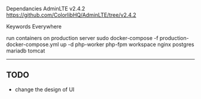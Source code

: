 Dependancies
AdminLTE v2.4.2 https://github.com/ColorlibHQ/AdminLTE/tree/v2.4.2

Keywords Everywhere

run containers on production server
sudo docker-compose -f production-docker-compose.yml up -d php-worker php-fpm workspace nginx postgres mariadb tomcat


-----
TODO
-----
* change the design of UI
